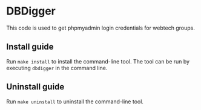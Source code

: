 # DBDigger

This code is used to get phpmyadmin login credentials for webtech groups.

## Install guide
Run `make install` to install the command-line tool.
The tool can be run by executing `dbdigger` in the command line.

## Uninstall guide
Run `make uninstall` to uninstall the command-line tool.
